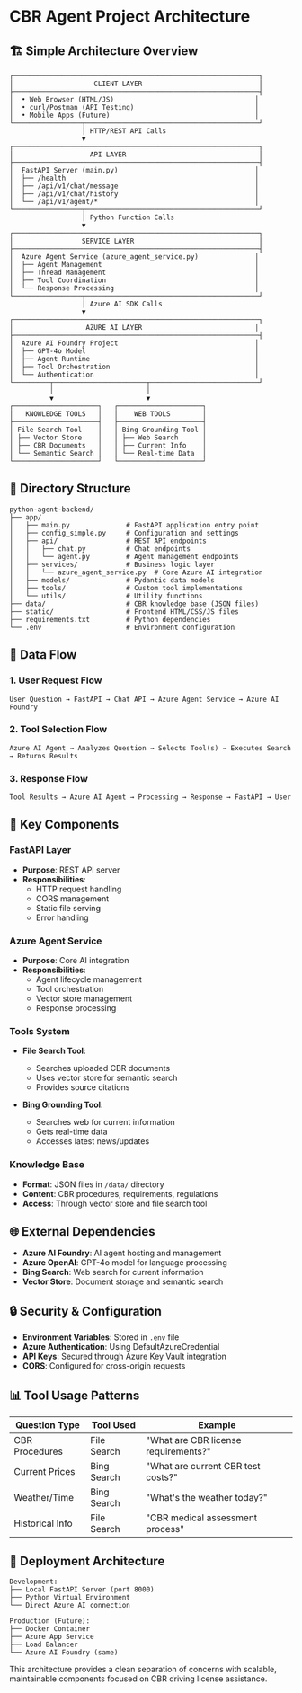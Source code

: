 # CBR Agent Project Architecture

## 🏗️ Simple Architecture Overview

```
┌─────────────────────────────────────────────────────────────┐
│                    CLIENT LAYER                             │
├─────────────────────────────────────────────────────────────┤
│  • Web Browser (HTML/JS)                                   │
│  • curl/Postman (API Testing)                              │
│  • Mobile Apps (Future)                                    │
└─────────────────┬───────────────────────────────────────────┘
                  │ HTTP/REST API Calls
                  ▼
┌─────────────────────────────────────────────────────────────┐
│                   API LAYER                                 │
├─────────────────────────────────────────────────────────────┤
│  FastAPI Server (main.py)                                  │
│  ├── /health                                               │
│  ├── /api/v1/chat/message                                  │
│  ├── /api/v1/chat/history                                  │
│  └── /api/v1/agent/*                                       │
└─────────────────┬───────────────────────────────────────────┘
                  │ Python Function Calls
                  ▼
┌─────────────────────────────────────────────────────────────┐
│                 SERVICE LAYER                               │
├─────────────────────────────────────────────────────────────┤
│  Azure Agent Service (azure_agent_service.py)              │
│  ├── Agent Management                                      │
│  ├── Thread Management                                     │
│  ├── Tool Coordination                                     │
│  └── Response Processing                                   │
└─────────────────┬───────────────────────────────────────────┘
                  │ Azure AI SDK Calls
                  ▼
┌─────────────────────────────────────────────────────────────┐
│                  AZURE AI LAYER                            │
├─────────────────────────────────────────────────────────────┤
│  Azure AI Foundry Project                                  │
│  ├── GPT-4o Model                                          │
│  ├── Agent Runtime                                         │
│  ├── Tool Orchestration                                    │
│  └── Authentication                                        │
└─────────┬───────────────────────┬───────────────────────────┘
          │                       │
          ▼                       ▼
┌─────────────────────┐   ┌─────────────────────┐
│   KNOWLEDGE TOOLS   │   │    WEB TOOLS        │
├─────────────────────┤   ├─────────────────────┤
│ File Search Tool    │   │ Bing Grounding Tool │
│ ├── Vector Store    │   │ ├── Web Search      │
│ ├── CBR Documents   │   │ ├── Current Info    │
│ └── Semantic Search │   │ └── Real-time Data  │
└─────────────────────┘   └─────────────────────┘
```

## 📁 Directory Structure

```
python-agent-backend/
├── app/
│   ├── main.py              # FastAPI application entry point
│   ├── config_simple.py     # Configuration and settings
│   ├── api/                 # REST API endpoints
│   │   ├── chat.py          # Chat endpoints
│   │   └── agent.py         # Agent management endpoints
│   ├── services/            # Business logic layer
│   │   └── azure_agent_service.py  # Core Azure AI integration
│   ├── models/              # Pydantic data models
│   ├── tools/               # Custom tool implementations
│   └── utils/               # Utility functions
├── data/                    # CBR knowledge base (JSON files)
├── static/                  # Frontend HTML/CSS/JS files
├── requirements.txt         # Python dependencies
└── .env                     # Environment configuration
```

## 🔄 Data Flow

### 1. **User Request Flow**
```
User Question → FastAPI → Chat API → Azure Agent Service → Azure AI Foundry
```

### 2. **Tool Selection Flow**
```
Azure AI Agent → Analyzes Question → Selects Tool(s) → Executes Search → Returns Results
```

### 3. **Response Flow**
```
Tool Results → Azure AI Agent → Processing → Response → FastAPI → User
```

## 🔧 Key Components

### **FastAPI Layer**
- **Purpose**: REST API server
- **Responsibilities**: 
  - HTTP request handling
  - CORS management
  - Static file serving
  - Error handling

### **Azure Agent Service**
- **Purpose**: Core AI integration
- **Responsibilities**:
  - Agent lifecycle management
  - Tool orchestration
  - Vector store management
  - Response processing

### **Tools System**
- **File Search Tool**: 
  - Searches uploaded CBR documents
  - Uses vector store for semantic search
  - Provides source citations
  
- **Bing Grounding Tool**:
  - Searches web for current information
  - Gets real-time data
  - Accesses latest news/updates

### **Knowledge Base**
- **Format**: JSON files in `/data/` directory
- **Content**: CBR procedures, requirements, regulations
- **Access**: Through vector store and file search tool

## 🌐 External Dependencies

- **Azure AI Foundry**: AI agent hosting and management
- **Azure OpenAI**: GPT-4o model for language processing
- **Bing Search**: Web search for current information
- **Vector Store**: Document storage and semantic search

## 🔒 Security & Configuration

- **Environment Variables**: Stored in `.env` file
- **Azure Authentication**: Using DefaultAzureCredential
- **API Keys**: Secured through Azure Key Vault integration
- **CORS**: Configured for cross-origin requests

## 📊 Tool Usage Patterns

| Question Type | Tool Used | Example |
|---------------|-----------|---------|
| CBR Procedures | File Search | "What are CBR license requirements?" |
| Current Prices | Bing Search | "What are current CBR test costs?" |
| Weather/Time | Bing Search | "What's the weather today?" |
| Historical Info | File Search | "CBR medical assessment process" |

## 🚀 Deployment Architecture

```
Development:
├── Local FastAPI Server (port 8000)
├── Python Virtual Environment
└── Direct Azure AI connection

Production (Future):
├── Docker Container
├── Azure App Service
├── Load Balancer
└── Azure AI Foundry (same)
```

This architecture provides a clean separation of concerns with scalable, maintainable components focused on CBR driving license assistance.